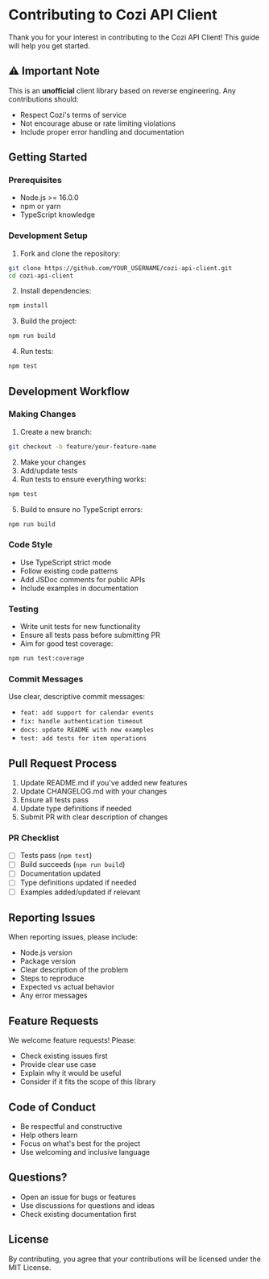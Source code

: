 # Contributing to Cozi API Client

Thank you for your interest in contributing to the Cozi API Client! This guide will help you get started.

## ⚠️ Important Note

This is an **unofficial** client library based on reverse engineering. Any contributions should:
- Respect Cozi's terms of service
- Not encourage abuse or rate limiting violations
- Include proper error handling and documentation

## Getting Started

### Prerequisites

- Node.js >= 16.0.0
- npm or yarn
- TypeScript knowledge

### Development Setup

1. Fork and clone the repository:
```bash
git clone https://github.com/YOUR_USERNAME/cozi-api-client.git
cd cozi-api-client
```

2. Install dependencies:
```bash
npm install
```

3. Build the project:
```bash
npm run build
```

4. Run tests:
```bash
npm test
```

## Development Workflow

### Making Changes

1. Create a new branch:
```bash
git checkout -b feature/your-feature-name
```

2. Make your changes
3. Add/update tests
4. Run tests to ensure everything works:
```bash
npm test
```

5. Build to ensure no TypeScript errors:
```bash
npm run build
```

### Code Style

- Use TypeScript strict mode
- Follow existing code patterns
- Add JSDoc comments for public APIs
- Include examples in documentation

### Testing

- Write unit tests for new functionality
- Ensure all tests pass before submitting PR
- Aim for good test coverage:
```bash
npm run test:coverage
```

### Commit Messages

Use clear, descriptive commit messages:
- `feat: add support for calendar events`
- `fix: handle authentication timeout`
- `docs: update README with new examples`
- `test: add tests for item operations`

## Pull Request Process

1. Update README.md if you've added new features
2. Update CHANGELOG.md with your changes
3. Ensure all tests pass
4. Update type definitions if needed
5. Submit PR with clear description of changes

### PR Checklist

- [ ] Tests pass (`npm test`)
- [ ] Build succeeds (`npm run build`)
- [ ] Documentation updated
- [ ] Type definitions updated if needed
- [ ] Examples added/updated if relevant

## Reporting Issues

When reporting issues, please include:
- Node.js version
- Package version
- Clear description of the problem
- Steps to reproduce
- Expected vs actual behavior
- Any error messages

## Feature Requests

We welcome feature requests! Please:
- Check existing issues first
- Provide clear use case
- Explain why it would be useful
- Consider if it fits the scope of this library

## Code of Conduct

- Be respectful and constructive
- Help others learn
- Focus on what's best for the project
- Use welcoming and inclusive language

## Questions?

- Open an issue for bugs or features
- Use discussions for questions and ideas
- Check existing documentation first

## License

By contributing, you agree that your contributions will be licensed under the MIT License.
